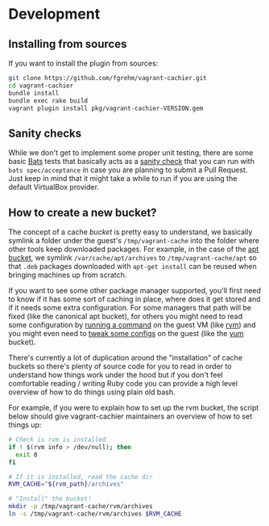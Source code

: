 # Development

## Installing from sources

If you want to install the plugin from sources:

```bash
git clone https://github.com/fgrehm/vagrant-cachier.git
cd vagrant-cachier
bundle install
bundle exec rake build
vagrant plugin install pkg/vagrant-cachier-VERSION.gem
```


## Sanity checks

While we don't get to implement some proper unit testing, there are some basic [Bats](https://github.com/sstephenson/bats)
tests that basically acts as a [sanity check](https://github.com/fgrehm/vagrant-cachier/blob/master/spec/acceptance/sanity_check.bats)
that you can run with `bats spec/acceptance` in case you are planning to submit a
Pull Request. Just keep in mind that it might take a while to run if you are
using the default VirtualBox provider.


## How to create a new bucket?

The concept of a cache _bucket_ is pretty easy to understand, we basically
symlink a folder under the guest's `/tmp/vagrant-cache` into the folder where
other tools keep downloaded packages. For example, in the case of the
[apt bucket](buckets/apt), we symlink `/var/cache/apt/archives` to
`/tmp/vagrant-cache/apt` so that `.deb` packages downloaded with `apt-get install`
can be reused when bringing machines up from scratch.

If you want to see some other package manager supported, you'll first need to
know if it has some sort of caching in place, where does it get stored and if
it needs some extra configuration. For some managers that path will be fixed
(like the canonical apt bucket), for others you might need to read some
configuration by [running a command](https://github.com/fgrehm/vagrant-cachier/blob/master/lib/vagrant-cachier/cap/linux/rvm_path.rb#L10)
on the guest VM (like [rvm](buckets/rvm)) and you might even need to [tweak some configs](https://github.com/fgrehm/vagrant-cachier/blob/master/lib/vagrant-cachier/bucket/yum.rb#L20)
on the guest (like the [yum](buckets/yum) bucket).

There's currently a lot of duplication around the "installation" of cache buckets
so there's plenty of source code for you to read in order to understand how
things work under the hood but if you don't feel comfortable reading / writing
Ruby code you can provide a high level overview of how to do things using plain
old bash.

For example, if you were to explain how to set up the rvm bucket, the script
below should give vagrant-cachier maintainers an overview of how to set things
up:

```bash
# Check is rvm is installed
if ! $(rvm info > /dev/null); then
  exit 0
fi

# If it is installed, read the cache dir
RVM_CACHE="${rvm_path}/archives"

# "Install" the bucket!
mkdir -p /tmp/vagrant-cache/rvm/archives
ln -s /tmp/vagrant-cache/rvm/archives $RVM_CACHE
```
